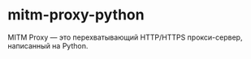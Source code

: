 # mitm-proxy-python
MITM Proxy — это перехватывающий HTTP/HTTPS прокси-сервер, написанный на Python.
